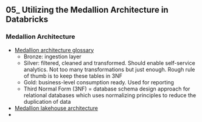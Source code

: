 ## 05_ Utilizing the Medallion Architecture in Databricks

### Medallion Architecture
- [Medallion architecture glossary](https://www.databricks.com/glossary/medallion-architecture)
  - Bronze: ingestion layer
  - Silver: filtered, cleaned and transformed. Should enable self-service analytics. Not too many transformations but just enough. Rough rule of thumb is to keep these tables in 3NF
  - Gold: business-level consumption ready. Used for reporting
  - Third Normal Form (3NF) = database schema design approach for relational databases which uses normalizing principles to reduce the duplication of data
- [Medallion lakehouse architecture](https://docs.databricks.com/aws/en/lakehouse/medallion)
- []()